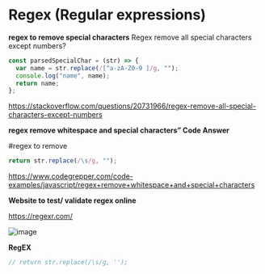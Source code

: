 # Regex (Regular expressions)

**regex to remove special characters**
Regex remove all special characters except numbers?

```jsx showLineNumbers
const parsedSpecialChar = (str) => {
  var name = str.replace(/[^a-zA-Z0-9 ]/g, "");
  console.log("name", name);
  return name;
};
```

https://stackoverflow.com/questions/20731966/regex-remove-all-special-characters-except-numbers

**regex remove whitespace and special characters” Code Answer**

#regex to remove

```jsx showLineNumbers
return str.replace(/\s/g, "");
```

https://www.codegrepper.com/code-examples/javascript/regex+remove+whitespace+and+special+characters

**Website to test/ validate regex online**

https://regexr.com/

![image](./../../../../assets/images/image169.png)

**RegEX**

```jsx showLineNumbers
// return str.replace(/\s/g, '');
```
